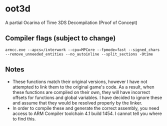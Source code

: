 # oot3d
A partial Ocarina of Time 3DS Decompilation (Proof of Concept)

## Compiler flags (subject to change)
`armcc.exe --apcs=/interwork --cpu=MPCore --fpmode=fast --signed_chars --remove_unneeded_entities --no_autoinline --split_sections -Otime`


## Notes
* These functions match their original versions, however I have not attempted to link them to the original game's code. As a result, when these functions are compiled on their own, they will have incorrect offsets for functions and global variables. I have decided to ignore these and assume that they would be resolved properly by the linker.
* In order to compile these and generate the correct assembly, you need access to ARM Compiler toolchain 4.1 build 1454. I cannot tell you where to find this.
